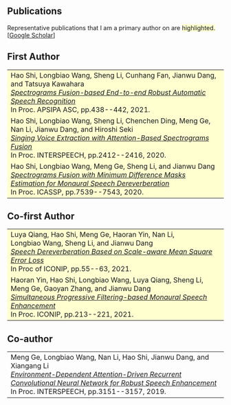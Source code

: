 
## <i class="fa fa-chevron-right"></i> Publications

Representative publications that I am a primary author on are
<span style='background-color: #ffffd0'>highlighted.</span><br>
[<a href="https://scholar.google.com/citations?user=DclFbLwAAAAJ&hl">Google Scholar</a>]


<h2>First Author</h2>
<table class="table table-hover">
<tr id="tr-shi21_apsipa" style="background-color: #ffffd0">
<td>
    Hao&nbsp;Shi, Longbiao&nbsp;Wang, Sheng&nbsp;Li, Cunhang&nbsp;Fan, Jianwu&nbsp;Dang, and Tatsuya&nbsp;Kawahara<br>
    <em><a href='https://github.com/hshi-speech/resume/blob/main/pdf/APSIPA-2021.pdf' target='_blank'>Spectrograms Fusion-based End-to-end Robust Automatic Speech Recognition</a> </em><br>
    In Proc. APSIPA ASC, pp.438--442, 2021.<br>
</td>
</tr>

<tr id="tr-shi20_interspeech" style="background-color: #ffffd0">
<td>
    Hao&nbsp;Shi, Longbiao&nbsp;Wang, Sheng&nbsp;Li, Chenchen&nbsp;Ding, Meng&nbsp;Ge, Nan&nbsp;Li, Jianwu&nbsp;Dang, and Hiroshi&nbsp;Seki<br>
    <em><a href='https://github.com/hshi-speech/resume/blob/main/pdf/Wed-1-11-1.pdf' target='_blank'>Singing Voice Extraction with Attention-Based Spectrograms Fusion</a> </em><br>
    In Proc. INTERSPEECH, pp.2412--2416, 2020.<br>
</td>
</tr>

<tr id="tr-9054661" style="background-color: #ffffd0">
<td>
    Hao&nbsp;Shi, Longbiao&nbsp;Wang, Meng&nbsp;Ge, Sheng&nbsp;Li, and Jianwu&nbsp;Dang<br>
    <em><a href='https://github.com/hshi-speech/resume/blob/main/pdf/0007539.pdf' target='_blank'>Spectrograms Fusion with Minimum Difference Masks Estimation for Monaural Speech Dereverberation</a> </em><br>
    In Proc. ICASSP, pp.7539--7543, 2020.<br>
</td>
</tr>
</table>



<h2>Co-first Author</h2>
<table class="table table-hover">

<tr id="tr-qiang21_iconip" style="background-color: #ffffd0">
<td>
    Luya&nbsp;Qiang, Hao&nbsp;Shi, Meng&nbsp;Ge, Haoran&nbsp;Yin, Nan&nbsp;Li, Longbiao&nbsp;Wang, Sheng&nbsp;Li, and Jianwu&nbsp;Dang<br>
    <em><a href='https://github.com/hshi-speech/resume/blob/main/pdf/SaSD.pdf' target='_blank'>Speech Dereverberation Based on Scale-aware Mean Square Error Loss</a> </em><br>
    In Proc of ICONIP, pp.55--63, 2021.<br>
</td>
</tr>


<tr id="tr-yin21_iconip" style="background-color: #ffffd0">
<td>
    Haoran&nbsp;Yin, Hao&nbsp;Shi, Longbiao&nbsp;Wang, Luya&nbsp;Qiang, Sheng&nbsp;Li, Meng&nbsp;Ge, Gaoyan&nbsp;Zhang, and Jianwu&nbsp;Dang<br>
    <em><a href='https://github.com/hshi-speech/resume/blob/main/pdf/iconip2021-yin.pdf' target='_blank'>Simultaneous Progressive Filtering-based Monaural Speech Enhancement</a> </em><br>
    In Proc. ICONIP, pp.213--221, 2021.<br>
</td>
</tr>
</table>



<h2>Co-author</h2>
<table class="table table-hover">

<tr id="tr-ge19_interspeech" >
<td>
    Meng&nbsp;Ge, Longbiao&nbsp;Wang, Nan&nbsp;Li, Hao&nbsp;Shi, Jianwu&nbsp;Dang, and Xiangang&nbsp;Li<br>
    <em><a href='https://github.com/hshi-speech/resume/blob/main/pdf/1477.pdf' target='_blank'>Environment-Dependent Attention-Driven Recurrent Convolutional Neural Network for Robust Speech Enhancement</a> </em><br>
    In Proc. INTERSPEECH, pp.3151--3157, 2019.<br>

</td>
</tr>

</table>

